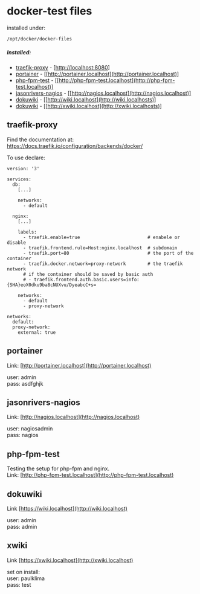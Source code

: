 # docker-test files

installed under:

`/opt/docker/docker-files`

##### Installed:
- [traefik-proxy](##traefik-proxy) - [[http://localhost:8080](http://localhost:8080)]
- [portainer](##portainer) - [[http://portainer.localhost](http://portainer.localhost)]
- [php-fpm-test](##php-fpm-test) - [[http://php-fpm-test.localhost](http://php-fpm-test.localhost)] 
- [jasonrivers-nagios](##jasonrivers-nagios) - [[http://nagios.localhost](http://nagios.localhost)]
- [dokuwiki](##dokuwiki) - [[http://wiki.localhost](http://wiki.localhosts)]
- [dokuwiki](##xwiki) - [[http://xwiki.localhost](http://xwiki.localhosts)]

## traefik-proxy

Find the documentation at: https://docs.traefik.io/configuration/backends/docker/

To use declare:
```
version: '3'

services:
  db:
    [...]
    
    networks: 
      - default
      
  nginx:
    [...]
    
    labels:
      - traefik.enable=true                         # enabele or disable
      - traefik.frontend.rule=Host:nginx.localhost  # subdomain
      - traefik.port=80                             # the port of the container
      - traefik.docker.network=proxy-network        # the traefik network
      # if the container should be saved by basic auth
      # - traefik.frontend.auth.basic.users=info:{SHA}eoX0dku9ba8cNUXvu/DyeabcC+s=
      
    networks: 
      - default
      - proxy-network

networks:
  default:
  proxy-network:
    external: true
```


## portainer

Link: [http://portainer.localhost](http://portainer.localhost)
 
 user: admin  
 pass: asdfghjk
 
## jasonrivers-nagios

Link: [http://nagios.localhost](http://nagios.localhost)

 user: nagiosadmin  
 pass: nagios

## php-fpm-test

Testing the setup for php-fpm and nginx. \
Link: [http://php-fpm-test.localhost](http://php-fpm-test.localhost)            

## dokuwiki

Link [https://wiki.localhost](http://wiki.localhost)

 user: admin  
 pass: admin
 
##  xwiki

Link [https://xwiki.localhost](http://xwiki.localhost)

 set on install:  
 user: paulklima  
 pass: test
